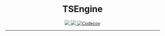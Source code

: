 <div align="center">
    <h1>TSEngine</h1>
    <a href="https://github.com/hhenrichsen/TSEngine/actions/workflows/tests.yml">
        <img src="https://img.shields.io/github/actions/workflow/status/hhenrichsen/TSEngine/tests.yml?branch=main&label=Main%20Tests&style=for-the-badge">
    </a>
    <a href="https://github.com/hhenrichsen/TSEngine/actions/workflows/tests.yml">
        <img src="https://img.shields.io/github/actions/workflow/status/hhenrichsen/TSEngine/tests.yml?branch=develop&label=Development%20Tests&style=for-the-badge">
    </a>
    <a href="https://app.codecov.io/gh/hhenrichsen/TSEngine">
        <img alt="Codecov" src="https://img.shields.io/codecov/c/github/hhenrichsen/TSEngine?style=for-the-badge">
    </a>
    <hr>
</div>